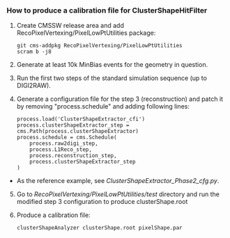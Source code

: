 ### How to produce a calibration file for ClusterShapeHitFilter

1. Create CMSSW release area and add RecoPixelVertexing/PixelLowPtUtilities package:

    ```shell
    git cms-addpkg RecoPixelVertexing/PixelLowPtUtilities
    scram b -j8
    ```
2. Generate at least 10k MinBias events for the geometry in question.
3. Run the first two steps of the standard simulation sequence (up to DIGI2RAW).
4. Generate a configuration file for the step 3 (reconstruction) and patch it by removing "process.schedule" and adding following lines:
    
    ```shell
    process.load('ClusterShapeExtractor_cfi')
    process.clusterShapeExtractor_step = cms.Path(process.clusterShapeExtractor)
    process.schedule = cms.Schedule(
        process.raw2digi_step,
        process.L1Reco_step,
        process.reconstruction_step,
        process.clusterShapeExtractor_step
    )
    ```
  * As the reference example, see *ClusterShapeExtractor_Phase2_cfg.py*.
5. Go to *RecoPixelVertexing/PixelLowPtUtilities/test* directory and run the modified step 3 configuration to produce clusterShape.root
6. Produce a calibration file:

    ```shell
    clusterShapeAnalyzer clusterShape.root pixelShape.par
    ```
